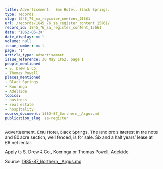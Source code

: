 ```yaml
---
title: Advertisement.  Emu Hotel, Black Springs.
type: records
slug: 1845_76_sa_register_content_15661
url: /records/1845_76_sa_register_content_15661/
record_id: 1845_76_sa_register_content_15661
date: '1862-05-30'
date_display: null
volume: null
issue_number: null
page: '1'
article_type: advertisement
issue_reference: 30 May 1862, page 1
people_mentioned:
- S. Drew & Co.
- Thomas Powell
places_mentioned:
- Black Springs
- Kooringa
- Adelaide
topics:
- business
- real estate
- hospitality
source_document: 1985-87_Northern__Argus.md
publication_slug: sa-register
---
```


Advertisement.  Emu Hotel, Black Springs.  The landlord’s interest in the hotel and 80 acre section, well fenced, is for sale.  Six and a half years’ lease at £6 net rental.

Apply to S. Drew & Co., Kooringa or Thomas Powell, Adelaide.

Source: [1985-87_Northern__Argus.md](/downloads/markdown/1985-87_Northern__Argus.md)
